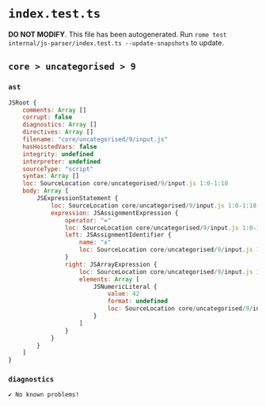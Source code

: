 # `index.test.ts`

**DO NOT MODIFY**. This file has been autogenerated. Run `rome test internal/js-parser/index.test.ts --update-snapshots` to update.

## `core > uncategorised > 9`

### `ast`

```javascript
JSRoot {
	comments: Array []
	corrupt: false
	diagnostics: Array []
	directives: Array []
	filename: "core/uncategorised/9/input.js"
	hasHoistedVars: false
	integrity: undefined
	interpreter: undefined
	sourceType: "script"
	syntax: Array []
	loc: SourceLocation core/uncategorised/9/input.js 1:0-1:10
	body: Array [
		JSExpressionStatement {
			loc: SourceLocation core/uncategorised/9/input.js 1:0-1:10
			expression: JSAssignmentExpression {
				operator: "="
				loc: SourceLocation core/uncategorised/9/input.js 1:0-1:10
				left: JSAssignmentIdentifier {
					name: "x"
					loc: SourceLocation core/uncategorised/9/input.js 1:0-1:1 (x)
				}
				right: JSArrayExpression {
					loc: SourceLocation core/uncategorised/9/input.js 1:4-1:10
					elements: Array [
						JSNumericLiteral {
							value: 42
							format: undefined
							loc: SourceLocation core/uncategorised/9/input.js 1:6-1:8
						}
					]
				}
			}
		}
	]
}
```

### `diagnostics`

```
✔ No known problems!

```
